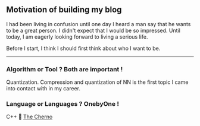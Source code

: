 ## Motivation of building my blog

I had been living in confusion until one day I heard a man say that he wants to be a great person. I didn't expect that I would be so impressed. Until today, I am eagerly looking forward to living a serious life.

Before I start, I think I should first think about who I want to be.

---

### Algorithm or Tool ? Both are important !

Quantization. Compression and quantization of NN is the first topic I came into contact with in my career.

### Language or Languages ? OnebyOne !

C++ :smiling_face_with_three_hearts: [The Cherno](https://www.youtube.com/@TheCherno)
